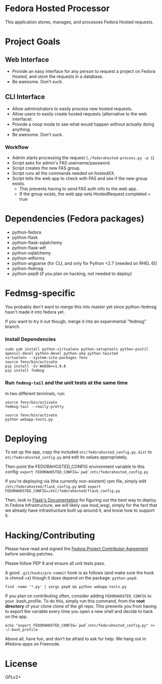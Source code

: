 # Fedora Hosted Processor

This application stores, manages, and processes Fedora Hosted requests.

# Project Goals

## Web Interface

* Provide an easy interface for any person to request a project on Fedora
  Hosted, and store the requests in a database.
* Be awesome. Don't suck.

## CLI Interface

* Allow administrators to easily process new hosted requests.
* Allow users to easily create hosted requests (alternative to the web interface).
* Provide a noop mode to see what would happen without actually doing anything.
* Be awesome. Don't suck.

### Workflow

* Admin starts processing the request (`./fedorahosted-process.py -p 1`)
* Script asks for admin's FAS username/password.
* Script creates the new FAS group.
* Script runs all the commands needed on hostedXX.
* Script tells the web app to check with FAS and see if the new group exists.
  * This prevents having to send FAS auth info to the web app.
  * If the group exists, the web app sets HostedRequest.completed = true

# Dependencies (Fedora packages)

* python-fedora
* python-flask
* python-flask-sqlalchemy
* python-flask-wtf
* python-sqlalchemy
* python-wtforms
* python-argparse (for CLI, and only for Python <2.7 (needed on RHEL 6))
* python-fedmsg
* python-pep8 (if you plan on hacking, not needed to deploy)

# Fedmsg-specific

You probably don't want to merge this into master yet since python-fedmsg hasn't made it into fedora yet.

If you want to try it out though, merge it into an experimental "fedmsg" branch.

### Install Dependencies

```
sudo yum install python-virtualenv python-setuptools python-psutil openssl-devel python-devel python-zmq python-twisted
virtualenv --system-site-packages fenv
source fenv/bin/activate
pip install -Iv WebOb==1.0.8
pip install fedmsg
```

### Run `fedmsg-tail` and the unit tests at the same time

In two different terminals, run:

```
source fenv/bin/activate
fedmsg-tail --really-pretty
```

```
source fenv/bin/activate
python webapp-tests.py
```

# Deploying

To set up the app, copy the included `etc/fedorahosted_config.py.dist` to
`etc/fedorahosted_config.py` and edit its values appropriately.

Then point the FEDORAHOSTED_CONFIG environment variable to this config:
``export FEDORAHOSTED_CONFIG=`pwd`/etc/fedorahosted_config.py``

If you're deploying via (the currently non-existent) rpm file, simply edit
`/etc/fedorahosted/flask_config.py` and:
`export FEDORAHOSTED_CONFIG=/etc/fedorahosted/flask_config.py`

Then, look to [Flask's Documentation](http://flask.pocoo.org/docs/deploying/)
for figuring out the best way to deploy. In Fedora Infrastructure, we will
likely use mod_wsgi, simply for the fact that we already have infrastructure
built up around it, and know how to support it.

# Hacking/Contributing

Please have read and signed the
[Fedora Project Contributor Agreement](http://da.gd/fpca) before sending
patches.

Please follow PEP 8 and ensure all unit tests pass.

A good `.git/hooks/pre-commit` hook is as follows (and make sure the hook is
chmod +x) though it does depend on the package: `python-pep8`:

`find -name '*.py' | xargs pep8 && python webapp-tests.py`

If you plan on contributing often, consider adding `FEDORAHOSTED_CONFIG` to
your .bash_profile. To do this, simply run this command, from the
**root directory** of your clone clone of the git repo. This prevents you from
having to export the variable every time you open a new shell and decide to
hack on the app.

``echo "export FEDORAHOSTED_CONFIG=`pwd`/etc/fedorahosted_config.py" >> ~/.bash_profile``

Above all, have fun, and don't be afraid to ask for help. We hang out in
\#fedora-apps on Freenode.

# License

GPLv2+

